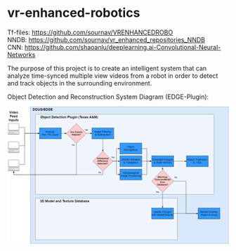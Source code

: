 # vr-enhanced-robotics
Tf-files: https://github.com/sournav/VRENHANCEDROBO <br/>
NNDB: https://github.com/sournav/vr_enhanced_repositories_NNDB <br/>
CNN: https://github.com/shaoanlu/deeplearning.ai-Convolutional-Neural-Networks

The purpose of this project is to create an intelligent system that can analyze time-synced
multiple view videos from a robot in order to detect and track objects in the surrounding environment.

Object Detection and Reconstruction System Diagram (EDGE-Plugin):

![](VR_Enhanced_Robotics_System_Diagram-Page-1.png?raw=true)
